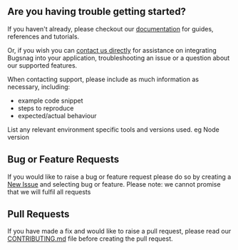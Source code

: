 ## Are you having trouble getting started?
If you haven't already, please checkout our [documentation](https://docs.bugsnag.com/build-integrations/js/#uploading-source-maps) for guides, references and tutorials.

Or, if you wish you can [contact us directly](mailto:support@bugsnag.com) for assistance on integrating Bugsnag into your application, troubleshooting an issue or a question about our supported features.

When contacting support, please include as much information as necessary, including:

- example code snippet
- steps to reproduce
- expected/actual behaviour 

List any relevant environment specific tools and versions used. eg Node version

## Bug or Feature Requests
If you would like to raise a bug or feature request please do so by creating a [New Issue](https://github.com/bugsnag/bugsnag-source-maps/issues/new/choose) and selecting bug or feature.
Please note: we cannot promise that we will fulfil all requests

## Pull Requests
If you have made a fix and would like to raise a pull request, please read our [CONTRIBUTING.md](../CONTRIBUTING.md) file before creating the pull request.